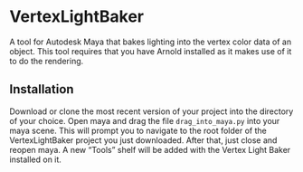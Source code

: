# VertexLightBaker
A tool for Autodesk Maya that bakes lighting into the vertex color data of an object. This tool requires that you have Arnold installed as it makes use of it to do the rendering.

## Installation
Download or clone the most recent version of your project into the directory of your choice. Open maya and drag the file ```drag_into_maya.py``` into your maya scene. This will prompt you to navigate to the root folder of the VertexLightBaker project you just downloaded. After that, just close and reopen maya. A new “Tools” shelf will be added with the Vertex Light Baker installed on it.

